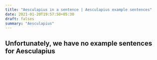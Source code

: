 ```yaml
---
title: "Aesculapius in a sentence | Aesculapius example sentences"
date: 2021-01-20T19:57:50+05:30
draft: falses
summary: "Aesculapius"
---
```

## Unfortunately, we have no example sentences for Aesculapius                 
